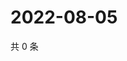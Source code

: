# 2022-08-05

共 0 条

<!-- BEGIN WEIBO -->
<!-- 最后更新时间 Fri Aug 05 2022 07:15:47 GMT+0800 (China Standard Time) -->

<!-- END WEIBO -->
